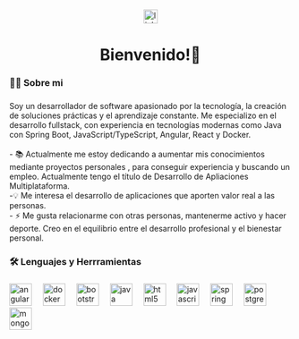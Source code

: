 ###

<div align="center">
  <a href="https://www.linkedin.com/in/miguel-coco-hernandez-540394355/" target="_blank">
    <img src="https://img.shields.io/static/v1?message=LinkedIn&logo=linkedin&label=&color=0077B5&logoColor=white&labelColor=&style=for-the-badge" height="25" alt="linkedin logo"  />
  </a>
</div>

###

<h1 align="center">Bienvenido!👋</h1>

###

<h3 align="left">👩‍💻  Sobre mi</h3>

###

<p align="left">Soy un desarrollador de software apasionado por la tecnología, la creación de soluciones prácticas y el aprendizaje constante. Me especializo en el desarrollo fullstack, con experiencia en tecnologías modernas como Java con Spring Boot, JavaScript/TypeScript, Angular, React y Docker.<br><br>- 📚 Actualmente me estoy dedicando a aumentar mis conocimientos mediante proyectos personales , para conseguir experiencia y buscando un empleo. Actualmente tengo el título de Desarrollo de Apliaciones Multiplataforma.<br>-💡 Me interesa el desarrollo de aplicaciones que aporten valor real a las personas.<br>- ⚡ Me gusta relacionarme con otras personas, mantenerme activo y hacer deporte. Creo en el equilibrio entre el desarrollo profesional y el bienestar personal.</p>

###

<h3 align="left">🛠 Lenguajes y Herrramientas</h3>

###

<div align="left">
  <img src="https://cdn.jsdelivr.net/gh/devicons/devicon/icons/angularjs/angularjs-original.svg" height="40" alt="angularjs logo"  />
  <img width="12" />
  <img src="https://cdn.jsdelivr.net/gh/devicons/devicon/icons/docker/docker-plain-wordmark.svg" height="40" alt="docker logo"  />
  <img width="12" />
  <img src="https://cdn.jsdelivr.net/gh/devicons/devicon/icons/bootstrap/bootstrap-original.svg" height="40" alt="bootstrap logo"  />
  <img width="12" />
  <img src="https://cdn.jsdelivr.net/gh/devicons/devicon/icons/java/java-original.svg" height="40" alt="java logo"  />
  <img width="12" />
  <img src="https://cdn.jsdelivr.net/gh/devicons/devicon/icons/html5/html5-original.svg" height="40" alt="html5 logo"  />
  <img width="12" />
  <img src="https://cdn.jsdelivr.net/gh/devicons/devicon/icons/javascript/javascript-original.svg" height="40" alt="javascript logo"  />
  <img width="12" />
  <img src="https://cdn.jsdelivr.net/gh/devicons/devicon/icons/spring/spring-original.svg" height="40" alt="spring logo"  />
  <img width="12" />
  <img src="https://cdn.jsdelivr.net/gh/devicons/devicon/icons/postgresql/postgresql-original.svg" height="40" alt="postgresql logo"  />
  <img width="12" />
  <img src="https://cdn.jsdelivr.net/gh/devicons/devicon/icons/mongodb/mongodb-original.svg" height="40" alt="mongodb logo"  />
</div>

###

